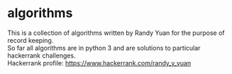 # algorithms
This is a collection of algorithms written by Randy Yuan for the purpose of record keeping.  
So far all algorithms are in python 3 and are solutions to particular hackerrank challenges.  
Hackerrank profile: https://www.hackerrank.com/randy_y_yuan